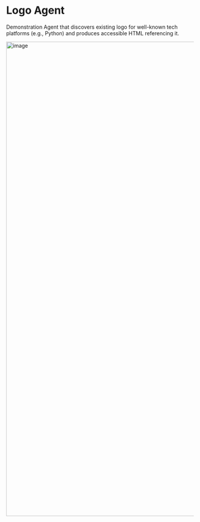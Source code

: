 # Logo Agent

Demonstration Agent that discovers existing logo for well-known tech platforms (e.g., Python) and produces accessible HTML referencing it.

<img width="1271" alt="image" src="https://github.com/user-attachments/assets/24bbf1a6-7bb6-44d7-993b-5bb4adaf7703" />
